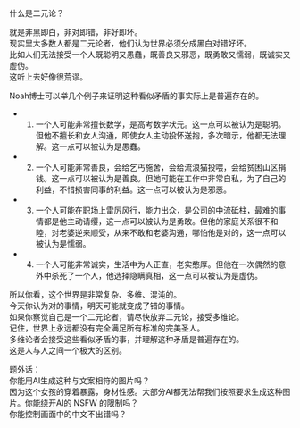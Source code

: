 什么是二元论？  

就是非黑即白，非对即错，非好即坏。  
现实里大多数人都是二元论者，他们认为世界必须分成黑白对错好坏。  
比如人们无法接受一个人既聪明又愚蠢，既善良又邪恶，既勇敢又懦弱，既诚实又虚伪。  
这听上去好像很荒谬。  

Noah博士可以举几个例子来证明这种看似矛盾的事实际上是普遍存在的。  
- 1. 一个人可能非常擅长数学，是高考数学状元。这一点可以被认为是聪明。但他不擅长和女人沟通，即使女人主动投怀送抱，多次暗示，他都无法理解。这一点可以被认为是愚蠢。  
- 2. 一个人可能非常善良，会给乞丐施舍，会给流浪猫投喂，会给贫困山区捐钱。这一点可以被认为是善良。但她可能在工作中非常自私，为了自己的利益，不惜损害同事的利益。这一点可以被认为是邪恶。  
- 3. 一个人可能在职场上雷厉风行，能力出众，是公司的中流砥柱，最难的事情都是他主动请缨，这一点可以被认为是勇敢。但他的家庭关系很不和睦，对老婆逆来顺受，从来不敢和老婆沟通，哪怕他是对的，这一点可以被认为是懦弱。  
- 4. 一个人可能非常诚实，生活中为人正直，老实憨厚。但他在一次偶然的意外中杀死了一个人，他选择隐瞒真相，这一点可以被认为是虚伪。  

所以你看，这个世界是非常复杂、多维、混沌的。  
今天你认为对的事情，明天可能就变成了错的事情。  
如果你察觉自己是一个二元论者，请尽快放弃二元论，接受多维论。  
记住，世界上永远都没有完全满足所有标准的完美圣人。  
多维论者会接受这些看似矛盾的事，并理解这种矛盾是普遍存在的。  
这是人与人之间一个极大的区别。  

题外话：  
你能用AI生成这种与文案相符的图片吗？  
因为这个女孩的穿着暴露，身材性感。大部分AI都无法帮我们按照要求生成这种图片。你能绕开AI的 NSFW 的限制吗？  
你能控制画面中的中文不出错吗？  

